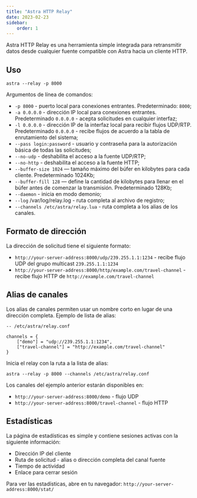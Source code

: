 ```yaml
---
title: "Astra HTTP Relay"
date: 2023-02-23
sidebar:
    order: 1
---
```


Astra HTTP Relay es una herramienta simple integrada para retransmitir datos desde cualquier fuente compatible con Astra hacia un cliente HTTP.

## Uso

```
astra --relay -p 8000
```

Argumentos de línea de comandos:

- `-p 8000` - puerto local para conexiones entrantes. Predeterminado: `8000`;
- `-a 0.0.0.0` - dirección IP local para conexiones entrantes. Predeterminado `0.0.0.0` - acepta solicitudes en cualquier interfaz;
- `-l 0.0.0.0` - dirección IP de la interfaz local para recibir flujos UDP/RTP. Predeterminado `0.0.0.0` - recibe flujos de acuerdo a la tabla de enrutamiento del sistema;
- `--pass login:password` - usuario y contraseña para la autorización básica de todas las solicitudes;
- `--no-udp` - deshabilita el acceso a la fuente UDP/RTP;
- `--no-http` - deshabilita el acceso a la fuente HTTP;
- `--buffer-size 1024` — tamaño máximo del búfer en kilobytes para cada cliente. Predeterminado 1024Kb;
- `--buffer-fill 128` — define la cantidad de kilobytes para llenar en el búfer antes de comenzar la transmisión. Predeterminado 128Kb;
- `--daemon` - inicia en modo demonio;
- `--log` /var/log/relay.log - ruta completa al archivo de registro;
- `--channels /etc/astra/relay.lua` - ruta completa a los alias de los canales.

## Formato de dirección

La dirección de solicitud tiene el siguiente formato:

- `http://your-server-address:8000/udp/239.255.1.1:1234` - recibe flujo UDP del grupo multicast `239.255.1.1:1234`
- `http://your-server-address:8000/http/example.com/travel-channel` - recibe flujo HTTP de `http://example.com/travel-channel`

## Alias de canales

Los alias de canales permiten usar un nombre corto en lugar de una dirección completa. Ejemplo de lista de alias:

```
-- /etc/astra/relay.conf

channels = {
    ["demo"] = "udp://239.255.1.1:1234",
    ["travel-channel"] = "http://example.com/travel-channel"
}
```

Inicia el relay con la ruta a la lista de alias:

```
astra --relay -p 8000 --channels /etc/astra/relay.conf
```

Los canales del ejemplo anterior estarán disponibles en:

- `http://your-server-address:8000/demo` - flujo UDP
- `http://your-server-address:8000/travel-channel` - flujo HTTP

## Estadísticas

La página de estadísticas es simple y contiene sesiones activas con la siguiente información:

- Dirección IP del cliente
- Ruta de solicitud - alias o dirección completa del canal fuente
- Tiempo de actividad
- Enlace para cerrar sesión

Para ver las estadísticas, abre en tu navegador: `http://your-server-address:8000/stat/`